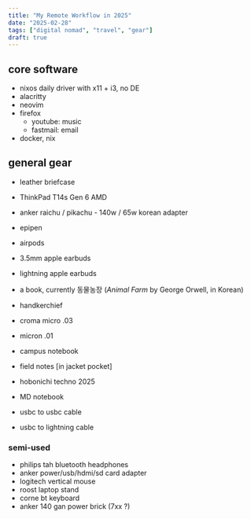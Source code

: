 ```yaml
---
title: "My Remote Workflow in 2025"
date: "2025-02-28"
tags: ["digital nomad", "travel", "gear"]
draft: true
---
```


## core software
- nixos daily driver with x11 + i3, no DE
- alacritty
- neovim
- firefox
  - youtube: music
  - fastmail: email
- docker, nix

## general gear
- leather briefcase
- ThinkPad T14s Gen 6 AMD
- anker raichu / pikachu - 140w / 65w korean adapter
- epipen

- airpods
- 3.5mm apple earbuds
- lightning apple earbuds

- a book, currently 동물농장 (*Animal Farm* by George Orwell, in Korean)
- handkerchief
- croma micro .03
- micron .01
- campus notebook
- field notes [in jacket pocket]
- hobonichi techno 2025
- MD notebook
- usbc to usbc cable
- usbc to lightning cable

### semi-used
- philips tah bluetooth headphones
- anker power/usb/hdmi/sd card adapter
- logitech vertical mouse
- roost laptop stand
- corne bt keyboard
- anker 140 gan power brick (7xx ?)
